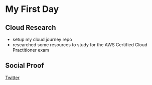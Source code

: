 # My First Day

## Cloud Research

- setup my cloud journey repo
- researched some resources to study for the AWS Certified Cloud Practitioner exam

## Social Proof

[Twitter](https://twitter.com/ThisIsTeee/status/1303543871213715456?s=20)